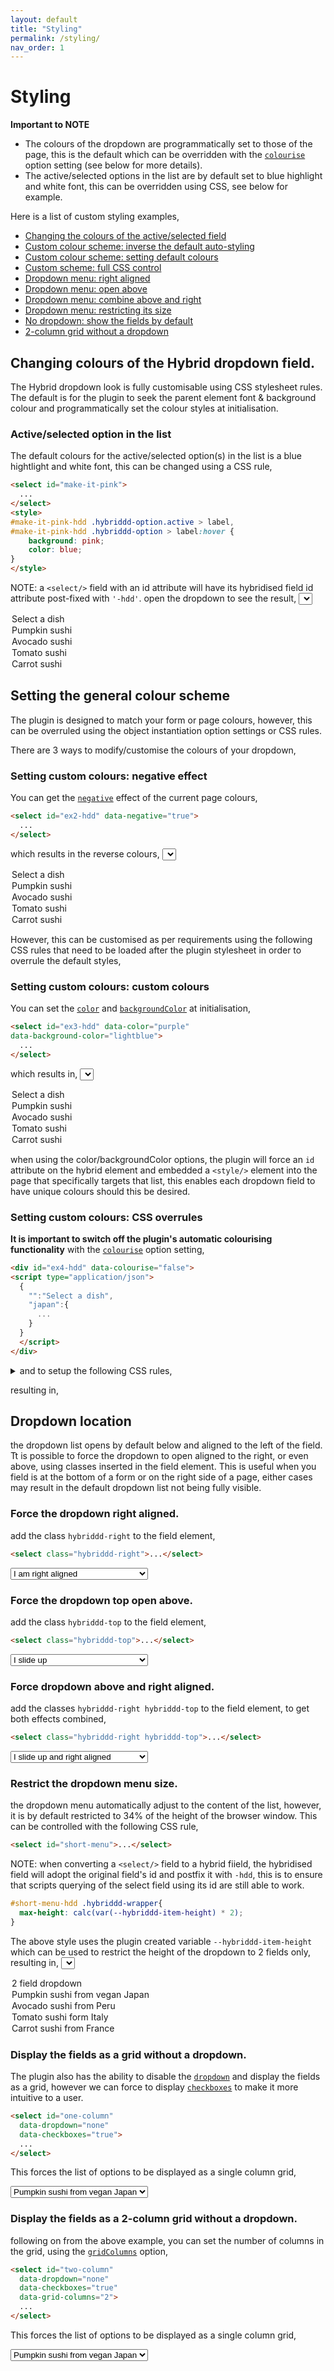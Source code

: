 ```yaml
---
layout: default
title: "Styling"
permalink: /styling/
nav_order: 1
---
```


# Styling

**Important to NOTE**
- The colours of the dropdown are programmatically set to those of the page, this is the default which can be overridden with the [`colourise`](/hybrid-html-dropdown/options/#option-negative) option setting (see below for more details).
- The active/selected options in the list are by default set to blue highlight and white font, this can be overridden using CSS, see below for example.

Here is a list of custom styling examples,

- [Changing the colours of the active/selected field](/hybrid-html-dropdown/styling/#activeselected-option-in-the-list)
- [Custom colour scheme: inverse the default auto-styling](hybrid-html-dropdown/styling/#setting-custom-colours-negative-effect)
- [Custom colour scheme: setting default colours](/hybrid-html-dropdown/styling/#setting-custom-colours-custom-colours)
- [Custom scheme: full CSS control](/hybrid-html-dropdown/styling/#setting-custom-colours-css-overrules)
- [Dropdown menu: right aligned](/hybrid-html-dropdown/styling/#force-the-dropdown-right-aligned)
- [Dropdown menu: open above](/hybrid-html-dropdown/styling/#force-the-dropdown-top-open-above)
- [Dropdown menu: combine above and right](/hybrid-html-dropdown/styling/#force-dropdown-above-and-right-aligned)
- [Dropdown menu: restricting its size](/hybrid-html-dropdown/styling/#restrict-the-dropdown-menu-size)
- [No dropdown: show the fields by default](/hybrid-html-dropdown/styling/#display-the-fields-as-a-grid-without-a-dropdown)
- [2-column grid without a dropdown](http://localhost:4000/hybrid-html-dropdown/styling/#display-the-fields-as-a-2-column-grid-without-a-dropdown)

## Changing colours of the Hybrid dropdown field.

The Hybrid dropdown look is fully customisable using CSS stylesheet rules.  The default is for the plugin to seek the parent element font & background colour and programmatically set the colour styles at initialisation.  

### Active/selected option in the list
The default colours for the active/selected option(s) in the list is a blue hightlight and white font, this can be changed using a CSS rule,

```html
<select id="make-it-pink">
  ...
</select>
<style>
#make-it-pink-hdd .hybriddd-option.active > label,
#make-it-pink-hdd .hybriddd-option > label:hover {
    background: pink;
    color: blue;
}
</style>
```
NOTE: a `<select/>` field with an id attribute will have its hybridised field id attribute post-fixed with `'-hdd'`.
open the dropdown to see the result,
<select id="make-it-pink" class="hybrid-list">
  <option value="">Select a dish</option>
  <option value="ps">Pumpkin sushi</option>
  <option value="as">Avocado sushi</option>
  <option value="ts">Tomato sushi</option>
  <option value="cs">Carrot sushi</option>
</select>

## Setting the general colour scheme
The plugin is designed to match your form or page colours, however, this can be overruled using the object instantiation option settings or CSS rules.

There are 3 ways to modify/customise the colours of your dropdown,

### Setting custom colours: negative effect

You can get the [`negative`](/hybrid-html-dropdown/options/#option-negative) effect of the current page colours,

```html
<select id="ex2-hdd" data-negative="true">
  ...
</select>
```
which results in the reverse colours,
<select id="ex2-hdd" class="hybrid-list" data-negative="true">
  <option value="">Select a dish</option>
  <option value="ps">Pumpkin sushi</option>
  <option value="as">Avocado sushi</option>
  <option value="ts">Tomato sushi</option>
  <option value="cs">Carrot sushi</option>
</select>

However, this can be customised as per requirements using the following CSS rules that need to be loaded after the plugin stylesheet in order to overrule the default styles,

### Setting custom colours: custom colours

You can set the [`color`](/hybrid-html-dropdown/options/#option-color) and [`backgroundColor`](/hybrid-html-dropdown/options/#option-backgroundColor) at initialisation,

```html
<select id="ex3-hdd" data-color="purple"
data-background-color="lightblue">
  ...
</select>
```
which results in,
<select id="ex3-hdd" class="hybrid-list" data-color="purple" data-background-color="lightblue">
  <option value="">Select a dish</option>
  <option value="ps">Pumpkin sushi</option>
  <option value="as">Avocado sushi</option>
  <option value="ts">Tomato sushi</option>
  <option value="cs">Carrot sushi</option>
</select>

when using the color/backgroundColor options, the plugin will force an `id` attribute on the hybrid element and embedded a `<style/>` element into the page that specifically targets that list, this enables each dropdown field to have unique colours should this be desired.

### Setting custom colours: CSS overrules

**It is important to switch off the plugin's automatic colourising functionality** with the [`colourise`](/hybrid-html-dropdown/options/#option-colourise) option setting,

```html
<div id="ex4-hdd" data-colourise="false">
<script type="application/json">
  {
    "":"Select a dish",
    "japan":{
      ...
    }
  }
  </script>
</div>
```
<details>
<summary>and to setup the following CSS rules,</summary>
<div class="language-css highlighter-rouge">
  <div class="highlight">
    <pre class="highlight">
      <code>
/* dropdown colours*/
.hybrid-dropdown{
  color:#fff;
  background-color: darkgreen
}
/*hover colours */
.hybriddd-option.active > label:hover,
.hybriddd-option.hover > label,.hybriddd-option > label:hover{
  color:darkgreen;
  background-color: #fff
}
/* checkboxes colours */
:hover > input:checked + .hybridddcb::before{
  color:#fff
}
.hybriddd-option input:checked + .hybridddcb::before {
  background: darkgreen
}
/* scrollbar colour */
ul.hybriddd-options::-webkit-scrollbar-track {
  background:darkgreen
}
ul.hybriddd-options::-webkit-scrollbar-thumb,
ul.hybriddd-options::-webkit-scrollbar{
  background:#fff
}
/*active/selected options in list*/
.hybriddd-option.active > label {
    background: #fff;
    color: darkgreen
}
</code></pre></div></div></details>

resulting in,
<span id="ex4-hdd" class="hybrid-list" data-colourise="false">
<script type="application/json">
  {
    "":"Select a dish",
    "japan":{
      "label":"Japan",
      "sushi":{
        "label":"Sushi",
        "ps":"Pumpkin sushi",
        "as":"Avocado sushi",
        "tc":"Tomato sushi",
        "cs":"Carrot sushi"
      }
    },
    "india":{
      "label":"India",
      "dosa":{
        "label":"Dosa",
        "pd":"Plain dosa",
        "md":"Masala dosa",
        "myd":"Mysore dosa",
        "pr":"Paper roast"
      },
      "france":{
        "label":"France",
        "crepe":{
          "label":"Cr&ecirc;pe",
          "cps":"Cr&ecirc;pe sucr&eacute;e",
          "cpz":"Cr&ecirc;pe suzette",
          "cpn":"Cr&ecirc;pe banane",
          "cpn":"Cr&ecirc;pe nutella"
        }
      }
    }
  }
 </script>
</span>

## Dropdown location

the dropdown list opens by default below and aligned to the left of the field.  Tt is possible to force the dropdown to open aligned to the right, or even above, using classes inserted in the field element.  This is useful when you field is at the bottom of a form or on the right side of a page, either cases may result in the default dropdown list not being fully visible.

### Force the dropdown right aligned.

add the class `hybriddd-right` to the field element,

```html
<select class="hybriddd-right">...</select>
```

<select id="make-it-pink" class="hybrid-list hybriddd-right">
  <option value="">I am right aligned</option>
  <option value="ps">Pumpkin sushi from vegan Japan</option>
  <option value="as">Avocado sushi from Peru</option>
  <option value="ts">Tomato sushi form Italy</option>
  <option value="cs">Carrot sushi from France</option>
</select>

### Force the dropdown top open above.

add the class `hybriddd-top` to the field element,

```html
<select class="hybriddd-top">...</select>
```

<select id="make-it-pink" class="hybrid-list hybriddd-top">
  <option value="">I slide up</option>
  <option value="ps">Pumpkin sushi from vegan Japan</option>
  <option value="as">Avocado sushi from Peru</option>
  <option value="ts">Tomato sushi form Italy</option>
  <option value="cs">Carrot sushi from France</option>
</select>

### Force dropdown above and right aligned.

add the classes `hybriddd-right hybriddd-top` to the field element, to get both effects combined,

```html
<select class="hybriddd-right hybriddd-top">...</select>
```

<select id="make-it-pink" class="hybrid-list hybriddd-right hybriddd-top">
  <option value="">I slide up and right aligned</option>
  <option value="ps">Pumpkin sushi from vegan Japan</option>
  <option value="as">Avocado sushi from Peru</option>
  <option value="ts">Tomato sushi form Italy</option>
  <option value="cs">Carrot sushi from France</option>
</select>

### Restrict the dropdown menu size.

the dropdown menu automatically adjust to the content of the list, however, it is by default restricted to 34% of the height of the browser window.  This can be controlled with the following CSS rule,

```html
<select id="short-menu">...</select>
```
NOTE: when converting a `<select/>` field to a hybrid fiield, the hybridised field will adopt the original field's id and postfix it with `-hdd`, this is to ensure that scripts querying of the select field using its id are still able to work.
```css
#short-menu-hdd .hybriddd-wrapper{
  max-height: calc(var(--hybriddd-item-height) * 2);
}
```
The above style uses the plugin created variable `--hybriddd-item-height` which can be used to restrict the height of the dropdown to 2 fields only, resulting in,
<select id="short-menu" class="hybrid-list">
  <option value="">2 field dropdown</option>
  <option value="ps">Pumpkin sushi from vegan Japan</option>
  <option value="as">Avocado sushi from Peru</option>
  <option value="ts">Tomato sushi form Italy</option>
  <option value="cs">Carrot sushi from France</option>
</select>

### Display the fields as a grid without a dropdown.

The plugin also has the ability to disable the [`dropdown`](http://localhost:4000/hybrid-html-dropdown/options/#option-dropdown) and display the fields as a grid, however we can force to display [`checkboxes`](/hybrid-html-dropdown/options/#option-checkboxes) to make it more intuitive to a user.
```html
<select id="one-column"
  data-dropdown="none"
  data-checkboxes="true">
  ...
</select>
```
This forces the list of options to be displayed as a single column grid,

<select class="hybrid-list" data-dropdown="none" data-checkboxes="true">
  <option value="ps">Pumpkin sushi from vegan Japan</option>
  <option value="as">Avocado sushi from Peru</option>
  <option value="ts">Tomato sushi form Italy</option>
  <option value="cs">Carrot sushi from France</option>
</select>

### Display the fields as a 2-column grid without a dropdown.

following on from the above example, you can set the number of columns in the grid, using the [`gridColumns`](/hybrid-html-dropdown/options/#option-grid-columns) option,
```html
<select id="two-column"
  data-dropdown="none"
  data-checkboxes="true"
  data-grid-columns="2">
  ...
</select>
```
This forces the list of options to be displayed as a single column grid,

<select class="hybrid-list" data-dropdown="none" data-checkboxes="true" data-grid-columns="2">
  <option value="ps">Pumpkin sushi from vegan Japan</option>
  <option value="as">Avocado sushi from Peru</option>
  <option value="ts">Tomato sushi form Italy</option>
  <option value="cs">Carrot sushi from France</option>
</select>
